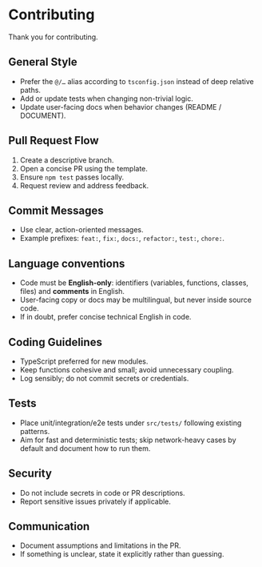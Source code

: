 # Contributing

Thank you for contributing.

## General Style
- Prefer the `@/…` alias according to `tsconfig.json` instead of deep relative paths.
- Add or update tests when changing non-trivial logic.
- Update user-facing docs when behavior changes (README / DOCUMENT).

## Pull Request Flow
1. Create a descriptive branch.
2. Open a concise PR using the template.
3. Ensure `npm test` passes locally.
4. Request review and address feedback.

## Commit Messages
- Use clear, action-oriented messages.
- Example prefixes: `feat:`, `fix:`, `docs:`, `refactor:`, `test:`, `chore:`.

## Language conventions
- Code must be **English-only**: identifiers (variables, functions, classes, files) and **comments** in English.
- User-facing copy or docs may be multilingual, but never inside source code.
- If in doubt, prefer concise technical English in code.

## Coding Guidelines
- TypeScript preferred for new modules.
- Keep functions cohesive and small; avoid unnecessary coupling.
- Log sensibly; do not commit secrets or credentials.

## Tests
- Place unit/integration/e2e tests under `src/tests/` following existing patterns.
- Aim for fast and deterministic tests; skip network-heavy cases by default and document how to run them.

## Security
- Do not include secrets in code or PR descriptions.
- Report sensitive issues privately if applicable.

## Communication
- Document assumptions and limitations in the PR.
- If something is unclear, state it explicitly rather than guessing.
